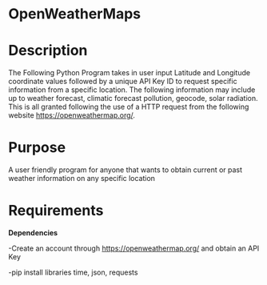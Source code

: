 # OpenWeatherMaps


# Description
The Following Python Program takes in user input Latitude and Longitude coordinate values followed by a unique API Key ID to request specific information from a specific location.  The following information may include up to weather forecast, climatic forecast pollution, geocode, solar radiation. This is all granted following the use of  a HTTP request from the following website https://openweathermap.org/. 

# Purpose
A user friendly program for anyone that wants to obtain current or past weather information on any specific location


# Requirements

**Dependencies**
  
  -Create an account through https://openweathermap.org/ and obtain an API Key
  
  -pip install libraries time, json, requests
  
